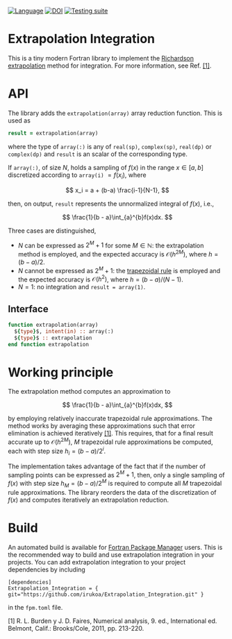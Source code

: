 [![Language](https://img.shields.io/badge/-Fortran-734f96?logo=fortran&logoColor=white)](https://github.com/topics/fortran)
[![DOI](https://zenodo.org/badge/DOI/10.5281/zenodo.10675749.svg)](https://doi.org/10.5281/zenodo.10675749)
[![Testing suite](https://github.com/irukoa/Extrapolation_Integration/actions/workflows/CI.yml/badge.svg)](https://github.com/irukoa/Extrapolation_Integration/actions/workflows/CI.yml)
# Extrapolation Integration

This is a tiny modern Fortran library to implement the [Richardson extrapolation](https://en.wikipedia.org/wiki/Richardson_extrapolation) method for integration. For more information, see Ref. [[1]](#ref1).

# API

The library adds the `extrapolation(array)` array reduction function. This is used as
```fortran
result = extrapolation(array)
```
where the type of `array(:)` is any of `real(sp)`, `complex(sp)`, `real(dp)` or `complex(dp)` and `result` is an scalar of the corresponding type.

If `array(:)`, of size $N$, holds a sampling of $f(x)$ in the range $x\in[a, b]$ discretized according to `array(i)` $=f(x_i)$, where

$$
x_i = a + (b-a) \frac{i-1}{N-1},
$$

then, on output, `result` represents the unnormalized integral of $f(x)$, i.e.,

$$
\frac{1}{b - a}\int_{a}^{b}f(x)dx.
$$

Three cases are distinguished,
- $N$ can be expressed as $2^M + 1$ for some $M\in\mathbb{N}$: the extrapolation method is employed, and the expected accuracy is $\mathcal{O}(h^{2M})$, where $h = (b-a)/2$.
- $N$ cannot be expressed as $2^M + 1$: the [trapezoidal rule](https://en.wikipedia.org/wiki/Trapezoidal_rule) is employed and the expected accuracy is $\mathcal{O}(h^{2})$, where $h = (b-a)/(N-1)$.
- $N = 1$: no integration and `result = array(1)`.

## Interface
```fortran
function extrapolation(array)
  ${type}$, intent(in) :: array(:)
  ${type}$ :: extrapolation
end function extrapolation
```

# Working principle

The extrapolation method computes an approximation to

$$
\frac{1}{b - a}\int_{a}^{b}f(x)dx,
$$

by employing relatively inaccurate trapezoidal rule approximations. The method works by averaging these approximations such that error elimination is achieved iteratively [[1]](#ref1). This requires, that for a final result accurate up to $\mathcal{O}(h^{2M})$, $M$ trapezoidal rule approximations be computed, each with step size $h_i = (b-a)/2^i$.

The implementation takes advantage of the fact that if the number of sampling points can be expressed as $2^M+1$, then, only a single sampling of $f(x)$ with step size $h_M = (b-a)/2^M$ is required to compute all $M$ trapezoidal rule approximations. The library reorders the data of the discretization of $f(x)$ and computes iteratively an extrapolation reduction.

# Build

An automated build is available for [Fortran Package Manager](https://fpm.fortran-lang.org/) users. This is the recommended way to build and use extrapolation integration in your projects. You can add extrapolation integration to your project dependencies by including

```
[dependencies]
Extrapolation_Integration = { git="https://github.com/irukoa/Extrapolation_Integration.git" }
```
in the `fpm.toml` file.

<a id="ref1"></a>
[1] R. L. Burden y J. D. Faires, Numerical analysis, 9. ed., International ed. Belmont, Calif.: Brooks/Cole, 2011, pp. 213-220.
